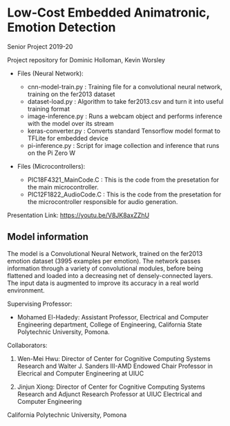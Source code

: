 # Low-Cost Embedded Animatronic, Emotion Detection

Senior Project 2019-20

Project repository for Dominic Holloman, Kevin Worsley

* Files (Neural Network):
  * cnn-model-train.py : Training file for a convolutional neural network, training on the fer2013 dataset
  * dataset-load.py : Algorithm to take fer2013.csv and turn it into useful training format
  * image-inference.py : Runs a webcam object and performs inference with the model over its stream
  * keras-converter.py : Converts standard Tensorflow model format to TFLite for embedded device
  * pi-inference.py : Script for image collection and inference that runs on the Pi Zero W
  
* Files (Microcontrollers):
  * PIC18F4321_MainCode.C : This is the code from the presetation for the main microcontroller.
  * PIC12F1822_AudioCode.C : This is the code from the presetation for the microcontroller responsible for audio generation.
  
Presentation Link: https://youtu.be/V8JK8axZZhU
  
## Model information

The model is a Convolutional Neural Network, trained on the fer2013 emotion dataset (3995 examples per emotion). The network passes information through a variety of convolutional modules, before being flattened and loaded into a decreasing net of densely-connected layers. The input data is augmented to improve its accuracy in a real world environment. 


Supervising Professor:

- Mohamed El-Hadedy: Assistant Professor, Electrical and Computer Engineering department, College of Engineering, California State Polytechnic University, Pomona.

Collaborators:

1. Wen-Mei Hwu: Director of Center for Cognitive Computing Systems Research and Walter J. Sanders III-AMD Endowed Chair Professor in Elecrical and Computer Engineering at UIUC

2. Jinjun Xiong: Director of Center for Cognitive Computing Systems Research and Adjunct Research Professor at UIUC
Electrical and Computer Engineering

California Polytechnic University, Pomona
